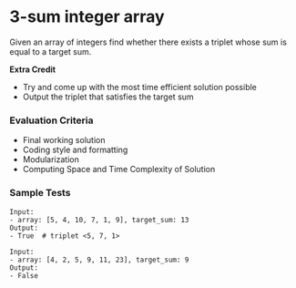 # 3-sum integer array

Given an array of integers find whether there exists a triplet whose sum is equal to a target sum. 

**Extra Credit**
- Try and come up with the most time efficient solution possible
- Output the triplet that satisfies the target sum

### Evaluation Criteria
- Final working solution
- Coding style and formatting
- Modularization
- Computing Space and Time Complexity of Solution

### Sample Tests

```
Input: 
- array: [5, 4, 10, 7, 1, 9], target_sum: 13
Output:
- True  # triplet <5, 7, 1>

Input: 
- array: [4, 2, 5, 9, 11, 23], target_sum: 9
Output:
- False
```
